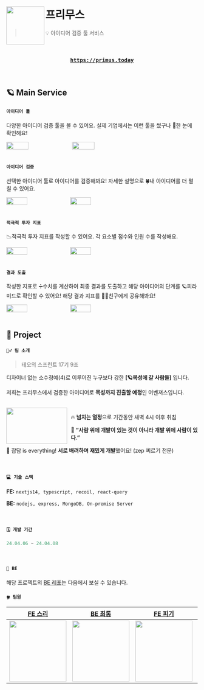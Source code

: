 # 프리무스<img src="https://github.com/primus-teoSprint/FE/assets/63100352/92d0b17a-e08d-4b9e-bd7d-a502def93e07" align=left width=100>

> 💡 아이디어 검증 툴 서비스

<br />

<div align="center">
  <h3>

[`https://primus.today`](https://primus-chi.vercel.app)

</h3>
</div>

<br />

## 🪐 Main Service

#### `아이디어 툴`

다양한 아이디어 검증 툴을 볼 수 있어요. 실제 기업에서는 이런 툴을 썼구나 👀한 눈에 확인해요!

<div style="display:flex; gap: 2px;">
<img src="https://github.com/primus-teoSprint/FE/assets/63100352/c8d175f3-704e-4688-8e13-ce5e39597ee7" width="34%" />

<img src="https://github.com/primus-teoSprint/FE/assets/63100352/1a91ee31-0401-4a9c-9a5d-da9a1b6707d8" width="34%" />
</div>

<br />

#### `아이디어 검증`

선택한 아이디어 툴로 아이디어를 검증해봐요! 자세한 설명으로 🍀내 아이디어를 더 펼칠 수 있어요.

<div style="display:flex; gap: 2px;">
<img src="https://github.com/primus-teoSprint/FE/assets/63100352/3e976e38-8631-4dc6-ad5e-e1d6975a275b" width="33%" />

<img src="https://github.com/primus-teoSprint/FE/assets/63100352/19a0fbb2-a496-4297-bb1d-741e8ea4b076" width="33%" />
</div>

<br />

#### `적극적 투자 지표`

📉적극적 투자 지표를 작성할 수 있어요. 각 요소별 점수와 인원 수를 작성해요.

<div style="display:flex; gap: 2px;">
<img src="https://github.com/primus-teoSprint/FE/assets/63100352/41dde533-e125-4c99-a47f-1dbf409572c6" width="33%" />

<img src="https://github.com/primus-teoSprint/FE/assets/63100352/ae5db353-d896-4b76-adfd-c93b10cd60cd" width="33%" />
</div>

<br />

#### `결과 도출`

작성한 지표로 ➗수치를 계산하여 최종 결과를 도출하고 해당 아이디어의 단계를 🪐피라미드로 확인할 수 있어요! 해당 결과 지표를 👯‍♂️친구에게 공유해봐요!

<div style="display:flex; gap: 2px;">
<img src="https://github.com/primus-teoSprint/FE/assets/63100352/77851c53-871f-42ab-a343-644f90ea8131" width="33%" />

<img src="https://github.com/primus-teoSprint/FE/assets/63100352/0b362509-fce6-4278-8986-5118da41eddf" width="33%" />
</div>

<br />

## 🌝 Project

#### `👯‍♂️ 팀 소개`

> 테오의 스프린트 17기 9조

디자이너 없는 소수정예(4)로 이루어진 누구보다 강한 **[🪐목성에 갈 사람들]** 입니다.

저희는 프리무스에서 검증한 아이디어로 **목성까지 진출할 예정**인 어벤져스입니다.

<br />

<img src="https://github.com/primus-teoSprint/FE/assets/63100352/6562e8ea-9c37-4bfe-84c7-519b3afe9870" width="160" align="left" height="95" style="margin-right: 10px"/>

🔥 **넘치는 열정**으로 기간동안 새벽 4시 이후 취침

🚀 **”사람 위에 개발이 있는 것이 아니라 개발 위에 사람이 있다.”**

🐥 잡담 is everything! **서로 배려하며 재밌게 개발**했어요! (zep 찌르기 전문)

<br />

#### `💻 기술 스택`

**FE:** `nextjs14, typescript, recoil, react-query`

**BE:** `nodejs, express, MongoDB, On-premise Server`

<br />

#### `🗓️ 개발 기간`

```jsx
24.04.06 ~ 24.04.08
```

<br />

#### `👻 BE`

해당 프로젝트의 [BE 레포](https://github.com/primus-teoSprint/BE)는 다음에서 보실 수 있습니다.

#### `🍀 팀원`

|                         [FE 스리](https://github.com/hanseulhee)                          |                          [BE 최롱](https://github.com/Choirong)                           |                           [FE 피기](https://github.com/03hoho03)                           |                          [FE 환두](https://github.com/chaduhwan)                           |
| :---------------------------------------------------------------------------------------: | :---------------------------------------------------------------------------------------: | :----------------------------------------------------------------------------------------: | :----------------------------------------------------------------------------------------: |
| <img src="https://avatars.githubusercontent.com/u/63100352?v=4" width="150" height="160"> | <img src="https://avatars.githubusercontent.com/u/89922415?v=4" width="150" height="160"> | <img src="https://avatars.githubusercontent.com/u/122659293?v=4" width="150" height="160"> | <img src="https://avatars.githubusercontent.com/u/137901354?v=4" width="150" height="160"> |
